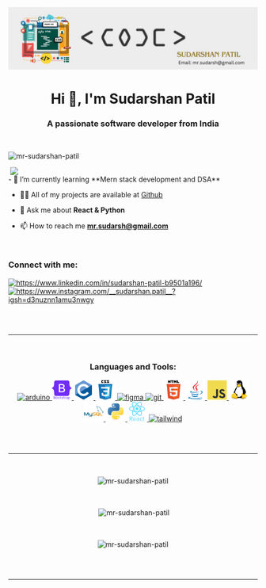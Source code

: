  
![logo](https://github.com/Mr-Sudarshan-Patil/Mr-Sudarshan-Patil/blob/main/Snap.jpg)

<h1 align="center">Hi 👋, I'm Sudarshan Patil</h1>
<h3 align="center">A passionate software developer from India</h3>
<br/>
<p align="left"> <img src="https://komarev.com/ghpvc/?username=mr-sudarshan-patil&label=Profile%20views&color=0e75b6&style=flat" alt="mr-sudarshan-patil" /> </p>

<img align="right" width="500px" src="https://user-images.githubusercontent.com/55389276/140866485-8fb1c876-9a8f-4d6a-98dc-08c4981eaf70.gif"/>
- 🌱 I’m currently learning **Mern stack development and DSA**
  
- 👨‍💻 All of my projects are available at [Github](Github)
  
- 💬 Ask me about **React & Python**
  
- 📫 How to reach me **mr.sudarsh@gmail.com**


<br/>
<h3 align="left">Connect with me:</h3>
<p align="left">
<a href="https://linkedin.com/in/https://www.linkedin.com/in/sudarshan-patil-b9501a196/" target="blank"><img align="center" src="https://raw.githubusercontent.com/rahuldkjain/github-profile-readme-generator/master/src/images/icons/Social/linked-in-alt.svg" alt="https://www.linkedin.com/in/sudarshan-patil-b9501a196/" height="30" width="40" /></a>
<a href="https://instagram.com/https://www.instagram.com/__sudarshan.patil__?igsh=d3nuznn1amu3nwgy" target="blank"><img align="center" src="https://raw.githubusercontent.com/rahuldkjain/github-profile-readme-generator/master/src/images/icons/Social/instagram.svg" alt="https://www.instagram.com/__sudarshan.patil__?igsh=d3nuznn1amu3nwgy" height="30" width="40" /></a>
</p>
<br/>
<br/>
<hr/>
<br/>

<h3 align="center">Languages and Tools:</h3>

<p align="center"> <a href="https://www.arduino.cc/" target="_blank" rel="noreferrer"> <img src="https://cdn.worldvectorlogo.com/logos/arduino-1.svg" alt="arduino" width="40" height="40"/> </a> <a href="https://getbootstrap.com" target="_blank" rel="noreferrer"> <img src="https://raw.githubusercontent.com/devicons/devicon/master/icons/bootstrap/bootstrap-plain-wordmark.svg" alt="bootstrap" width="40" height="40"/> </a> <a href="https://www.cprogramming.com/" target="_blank" rel="noreferrer"> <img src="https://raw.githubusercontent.com/devicons/devicon/master/icons/c/c-original.svg" alt="c" width="40" height="40"/> </a> <a href="https://www.w3schools.com/css/" target="_blank" rel="noreferrer"> <img src="https://raw.githubusercontent.com/devicons/devicon/master/icons/css3/css3-original-wordmark.svg" alt="css3" width="40" height="40"/> </a> <a href="https://www.figma.com/" target="_blank" rel="noreferrer"> <img src="https://www.vectorlogo.zone/logos/figma/figma-icon.svg" alt="figma" width="40" height="40"/> </a> <a href="https://git-scm.com/" target="_blank" rel="noreferrer"> <img src="https://www.vectorlogo.zone/logos/git-scm/git-scm-icon.svg" alt="git" width="40" height="40"/> </a> <a href="https://www.w3.org/html/" target="_blank" rel="noreferrer"> <img src="https://raw.githubusercontent.com/devicons/devicon/master/icons/html5/html5-original-wordmark.svg" alt="html5" width="40" height="40"/> </a> <a href="https://www.java.com" target="_blank" rel="noreferrer"> <img src="https://raw.githubusercontent.com/devicons/devicon/master/icons/java/java-original.svg" alt="java" width="40" height="40"/> </a> <a href="https://developer.mozilla.org/en-US/docs/Web/JavaScript" target="_blank" rel="noreferrer"> <img src="https://raw.githubusercontent.com/devicons/devicon/master/icons/javascript/javascript-original.svg" alt="javascript" width="40" height="40"/> </a> <a href="https://www.linux.org/" target="_blank" rel="noreferrer"> <img src="https://raw.githubusercontent.com/devicons/devicon/master/icons/linux/linux-original.svg" alt="linux" width="40" height="40"/> </a> <a href="https://www.mysql.com/" target="_blank" rel="noreferrer"> <img src="https://raw.githubusercontent.com/devicons/devicon/master/icons/mysql/mysql-original-wordmark.svg" alt="mysql" width="40" height="40"/> </a> <a href="https://www.python.org" target="_blank" rel="noreferrer"> <img src="https://raw.githubusercontent.com/devicons/devicon/master/icons/python/python-original.svg" alt="python" width="40" height="40"/> </a> <a href="https://reactjs.org/" target="_blank" rel="noreferrer"> <img src="https://raw.githubusercontent.com/devicons/devicon/master/icons/react/react-original-wordmark.svg" alt="react" width="40" height="40"/> </a> <a href="https://tailwindcss.com/" target="_blank" rel="noreferrer"> <img src="https://www.vectorlogo.zone/logos/tailwindcss/tailwindcss-icon.svg" alt="tailwind" width="40" height="40"/> </a> </p>
<br/><br/>
<hr/>
<br/>
<p align="center"><img align="center" src="https://github-readme-stats.vercel.app/api/top-langs?username=mr-sudarshan-patil&show_icons=true&locale=en&layout=compact" alt="mr-sudarshan-patil" /></p>
<br/>
<p align="center">&nbsp;<img align="center" src="https://github-readme-stats.vercel.app/api?username=mr-sudarshan-patil&show_icons=true&locale=en" alt="mr-sudarshan-patil" /></p>
<br/>
<p align="center"><img align="center" src="https://github-readme-streak-stats.herokuapp.com/?user=mr-sudarshan-patil&" alt="mr-sudarshan-patil" /></p>
<br/>
<br/>
<hr/>

